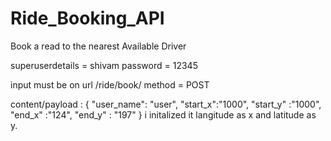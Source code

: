 # Ride_Booking_API
Book a read to the nearest Available Driver

superuserdetails = shivam
password = 12345

input must be on url /ride/book/
method = POST

content/payload : {
                      "user_name": "user",
                      "start_x":"1000",
                      "start_y" :"1000",
                      "end_x" :"124",
                      "end_y" : "197"
                  }
i initalized it  langitude as x and latitude as y.                 
                  
          
          
